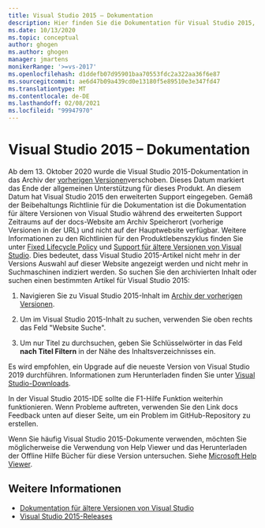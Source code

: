 ```yaml
---
title: Visual Studio 2015 – Dokumentation
description: Hier finden Sie die Dokumentation für Visual Studio 2015, nachdem diese auf der Website der Vorgängerversion archiviert wurde.
ms.date: 10/13/2020
ms.topic: conceptual
author: ghogen
ms.author: ghogen
manager: jmartens
monikerRange: '>=vs-2017'
ms.openlocfilehash: d1ddefb07d95901baa70553fdc2a322aa36f6e87
ms.sourcegitcommit: ae6d47b09a439cd0e13180f5e89510e3e347fd47
ms.translationtype: MT
ms.contentlocale: de-DE
ms.lasthandoff: 02/08/2021
ms.locfileid: "99947970"
---
```

# <a name="visual-studio-2015-documentation"></a>Visual Studio 2015 – Dokumentation

Ab dem 13. Oktober 2020 wurde die Visual Studio 2015-Dokumentation in das Archiv der [vorherigen Versionen](/previous-versions/visualstudio/visual-studio-2015)verschoben. Dieses Datum markiert das Ende der allgemeinen Unterstützung für dieses Produkt. An diesem Datum hat Visual Studio 2015 den erweiterten Support eingegeben. Gemäß der Beibehaltungs Richtlinie für die Dokumentation ist die Dokumentation für ältere Versionen von Visual Studio während des erweiterten Support Zeitraums auf der docs-Website am Archiv Speicherort (vorherige Versionen in der URL) und nicht auf der Hauptwebsite verfügbar. Weitere Informationen zu den Richtlinien für den Produktlebenszyklus finden Sie unter [Fixed Lifecycle Policy](/lifecycle/policies/fixed) und [Support für ältere Versionen von Visual Studio](/visualstudio/releases/2019/servicing#support-for-older-versions-of-visual-studio). Dies bedeutet, dass Visual Studio 2015-Artikel nicht mehr in der Versions Auswahl auf dieser Website angezeigt werden und nicht mehr in Suchmaschinen indiziert werden. So suchen Sie den archivierten Inhalt oder suchen einen bestimmten Artikel für Visual Studio 2015:

1. Navigieren Sie zu Visual Studio 2015-Inhalt im [Archiv der vorherigen Versionen](/previous-versions/visualstudio/visual-studio-2015).

1. Um im Visual Studio 2015-Inhalt zu suchen, verwenden Sie oben rechts das Feld "Website Suche".

1. Um nur Titel zu durchsuchen, geben Sie Schlüsselwörter in das Feld **nach Titel Filtern** in der Nähe des Inhaltsverzeichnisses ein.

Es wird empfohlen, ein Upgrade auf die neueste Version von Visual Studio 2019 durchführen. Informationen zum Herunterladen finden Sie unter [Visual Studio-Downloads](https://visualstudio.microsoft.com/downloads/).

In der Visual Studio 2015-IDE sollte die F1-Hilfe Funktion weiterhin funktionieren. Wenn Probleme auftreten, verwenden Sie den Link docs Feedback unten auf dieser Seite, um ein Problem im GitHub-Repository zu erstellen.

Wenn Sie häufig Visual Studio 2015-Dokumente verwenden, möchten Sie möglicherweise die Verwendung von Help Viewer und das Herunterladen der Offline Hilfe Bücher für diese Version untersuchen. Siehe [Microsoft Help Viewer](./help-viewer/overview.md).

## <a name="see-also"></a>Weitere Informationen

- [Dokumentation für ältere Versionen von Visual Studio](/previous-versions/visualstudio/)
- [Visual Studio 2015-Releases](/visualstudio/releasenotes/vs2015-version-history)